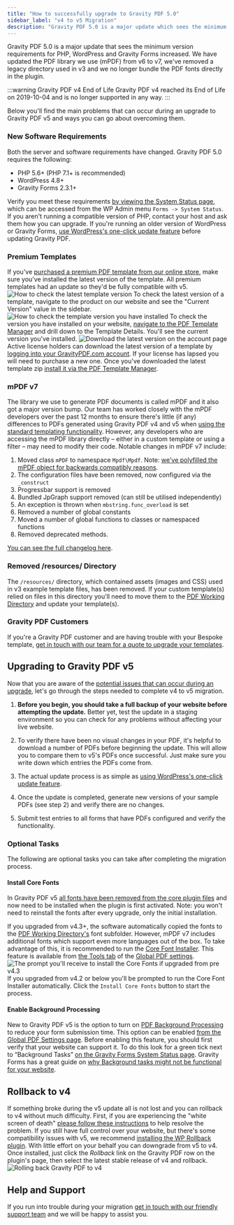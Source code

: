 ```yaml
---
title: "How to successfully upgrade to Gravity PDF 5.0"
sidebar_label: "v4 to v5 Migration"
description: "Gravity PDF 5.0 is a major update which sees the minimum version requirements for PHP, WordPress and Gravity Forms increased. The PDF library we use has been updated from v6 to v7, we've removed a legacy directory used in v3, and we no longer bundle the PDF fonts directly in the plugin."
---
```


Gravity PDF 5.0 is a major update that sees the minimum version requirements for PHP, WordPress and Gravity Forms increased. We have updated the PDF library we use (mPDF) from v6 to v7, we've removed a legacy directory used in v3 and we no longer bundle the PDF fonts directly in the plugin. 

:::warning Gravity PDF v4 End of Life 
Gravity PDF v4 reached its End of Life on 2019-10-04 and is no longer supported in any way.
::: 

Below you'll find the main problems that can occur during an upgrade to Gravity PDF v5 and ways you can go about overcoming them.

### New Software Requirements 

Both the server and software requirements have changed. Gravity PDF 5.0 requires the following:

-   PHP 5.6+ (PHP 7.1+ is recommended)
-   WordPress 4.8+
-   Gravity Forms 2.3.1+

Verify you meet these requirements [by viewing the System Status page](https://docs.gravityforms.com/checking-environment-details/), which can be accessed from the WP Admin menu `Forms -> System Status`. If you aren't running a compatible version of PHP, contact your host and ask them how you can upgrade. If you're running an older version of WordPress or Gravity Forms, [use WordPress's one-click update feature](https://codex.wordpress.org/Dashboard_Updates_Screen) before updating Gravity PDF.

### Premium Templates 

If you've [purchased a premium PDF template from our online store](https://gravitypdf.com/template-shop/), make sure you've installed the latest version of the template. All premium templates had an update so they'd be fully compatible with v5. ![How to check the latest template version](https://resources.gravitypdf.com/uploads/2018/08/template-shop-current-version.png) To check the latest version of a template, navigate to the product on our website and see the "Current Version" value in the sidebar. ![How to check the template version you have installed](https://resources.gravitypdf.com/uploads/2018/08/template-manager-template-version.png) To check the version you have installed on your website, [navigate to the PDF Template Manager](pdf-template-manager.md) and drill down to the Template Details. You'll see the current version you've installed. ![Download the latest version on the account page](https://resources.gravitypdf.com/uploads/2018/08/download-latest-template.png) Active license holders can download the latest version of a template by [logging into your GravityPDF.com account](https://gravitypdf.com/account/). If your license has lapsed you will need to purchase a new one. Once you've downloaded the latest template zip [install it via the PDF Template Manager](pdf-template-manager.md#install).

### mPDF v7 

The library we use to generate PDF documents is called mPDF and it also got a major version bump. Our team has worked closely with the mPDF developers over the past 12 months to ensure there's little (if any) differences to PDFs generated using Gravity PDF v4 and v5 when [using the standard templating functionality](../developers/start-customising.md). However, any developers who are accessing the mPDF library directly – either in a custom template or using a filter – may need to modify their code. Notable changes in mPDF v7 include:

1.  Moved class `mPDF` to namespace `Mpdf\Mpdf`. Note: [we've polyfilled the mPDF object for backwards compatibly reasons](https://github.com/GravityPDF/gravity-pdf/blob/development/src/deprecated.php#L736).
2.  The configuration files have been removed, now configured via the `_construct`
3.  Progressbar support is removed
4.  Bundled JpGraph support removed (can still be utilised independently)
5.  An exception is thrown when `mbstring.func_overload` is set
6.  Removed a number of global constants
7.  Moved a number of global functions to classes or namespaced functions
8.  Removed deprecated methods.

[You can see the full changelog here](https://github.com/mpdf/mpdf/blob/development/CHANGELOG.md).

### Removed /resources/ Directory 

The `/resources/` directory, which contained assets (images and CSS) used in v3 example template files, has been removed. If your custom template(s) relied on files in this directory you'll need to move them to the [PDF Working Directory](../developers/first-custom-pdf.md#working-directory) and update your template(s).

### Gravity PDF Customers 

If you're a Gravity PDF customer and are having trouble with your Bespoke template, [get in touch with our team for a quote to upgrade your templates](https://gravitypdf.com/integration-services/contact/).

## Upgrading to Gravity PDF v5 

Now that you are aware of the [potential issues that can occur during an upgrade](#compatibility-issues), let's go through the steps needed to complete v4 to v5 migration.

1.  **Before you begin, you should take a full backup of your website before attempting the update.** Better yet, test the update in a staging environment so you can check for any problems without affecting your live website.

2.  To verify there have been no visual changes in your PDF, it's helpful to download a number of PDFs before beginning the update. This will allow you to compare them to v5's PDFs once successful. Just make sure you write down which entries the PDFs come from.

3.  The actual update process is as simple as [using WordPress's one-click update feature](https://codex.wordpress.org/Dashboard_Updates_Screen).

4.  Once the update is completed, generate new versions of your sample PDFs (see step 2) and verify there are no changes.

5.  Submit test entries to all forms that have PDFs configured and verify the functionality.

### Optional Tasks 

The following are optional tasks you can take after completing the migration process.

#### Install Core Fonts 

In Gravity PDF v5 [all fonts have been removed from the core plugin files](core-pdf-fonts.md) and now need to be installed when the plugin is first activated. Note: you won't need to reinstall the fonts after every upgrade, only the initial installation. 

If you upgraded from v4.3+, the software automatically copied the fonts to the [PDF Working Directory's](../developers/first-custom-pdf.md#working-directory) font subfolder. However, mPDF v7 includes additional fonts which support even more languages out of the box. To take advantage of this, it is recommended to run the [Core Font Installer](global-settings.md#core-fonts). This feature is available from [the Tools tab](global-settings.md#tools) of the [Global PDF settings](global-settings.md). ![The prompt you'll receive to install the Core Fonts if upgraded from pre v4.3](https://resources.gravitypdf.com/uploads/2017/12/core-fontdownload-prompt.png) If you upgraded from v4.2 or below you'll be prompted to run the Core Font Installer automatically. Click the `Install Core Fonts` button to start the process.

#### Enable Background Processing 

New to Gravity PDF v5 is the option to turn on [PDF Background Processing](global-settings.md#background-processing) to reduce your form submission time. This option can be enabled [from the Global PDF Settings page](global-settings.md). Before enabling this feature, you should first verify that your website can support it. To do this look for a green tick next to “Background Tasks” [on the Gravity Forms System Status page](https://docs.gravityforms.com/checking-environment-details/). Gravity Forms has a great guide on [why Background tasks might not be functional for your website](https://docs.gravityforms.com/troubleshooting-background-issues/).

## Rollback to v4 

If something broke during the v5 update all is not lost and you can rollback to v4 without much difficulty. First, if you are experiencing the "white screen of death" [please follow these instructions](white-screen-of-death.md) to help resolve the problem. If you still have full control over your website, but there's some compatibility issues with v5, we recommend [installing the WP Rollback plugin](https://wordpress.org/plugins/wp-rollback/). With little effort on your behalf you can downgrade from v5 to v4. Once installed, just click the *Rollback* link on the Gravity PDF row on the plugin's page, then select the latest stable release of v4 and rollback. ![Rolling back Gravity PDF to v4](https://resources.gravitypdf.com/uploads/2018/08/rollback-v4.png)

## Help and Support 

If you run into trouble during your migration [get in touch with our friendly support team](https://gravitypdf.com/support/) and we will be happy to assist you.
